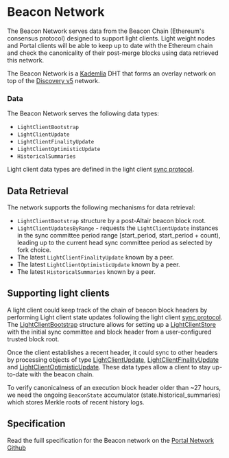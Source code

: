 # Beacon Network

The Beacon Network serves data from the Beacon Chain (Ethereum's consensus protocol) designed to support light clients. 
Light weight nodes and Portal clients will be able to keep up to date with the Ethereum chain and check the canonicality of their post-merge blocks using data retrieved this network.

The Beacon Network is a [Kademlia](../kademlia.mdx) DHT that forms an overlay network on top of the [Discovery v5](https://github.com/ethereum/devp2p/blob/master/discv5/discv5-wire.md) network. 


### Data

The Beacon Network serves the following data types:

* `LightClientBootstrap`
* `LightClientUpdate`
* `LightClientFinalityUpdate`
* `LightClientOptimisticUpdate`
* `HistoricalSummaries`

Light client data types are defined in the light client [sync protocol](https://github.com/ethereum/consensus-specs/blob/dev/specs/altair/light-client/sync-protocol.md#containers).

## Data Retrieval

The network supports the following mechanisms for data retrieval:

* `LightClientBootstrap` structure by a post-Altair beacon block root.
* `LightClientUpdatesByRange` - requests the `LightClientUpdate` instances in the sync committee period range [start_period, start_period + count), leading up to the current head sync committee period as selected by fork choice.
* The latest `LightClientFinalityUpdate` known by a peer.
* The latest `LightClientOptimisticUpdate` known by a peer.
* The latest `HistoricalSummaries` known by a peer.

## Supporting light clients

A light client could keep track of the chain of beacon block headers by performing Light client state updates
following the light client [sync protocol](https://github.com/ethereum/consensus-specs/blob/dev/specs/altair/light-client/sync-protocol.md).
The [LightClientBootstrap](https://github.com/ethereum/consensus-specs/blob/dev/specs/altair/light-client/sync-protocol.md#lightclientbootstrap) structure allows for setting up a
[LightClientStore](https://github.com/ethereum/consensus-specs/blob/dev/specs/altair/light-client/sync-protocol.md#lightclientstore) with the initial sync committee and block header from a user-configured trusted block root.

Once the client establishes a recent header, it could sync to other headers by processing objects of type [LightClientUpdate](https://github.com/ethereum/consensus-specs/blob/dev/specs/altair/light-client/sync-protocol.md#lightclientupdate),
[LightClientFinalityUpdate](https://github.com/ethereum/consensus-specs/blob/dev/specs/altair/light-client/sync-protocol.md#lightclientfinalityupdate)
and [LightClientOptimisticUpdate](https://github.com/ethereum/consensus-specs/blob/dev/specs/altair/light-client/sync-protocol.md#lightclientoptimisticupdate).
These data types allow a client to stay up-to-date with the beacon chain.

To verify canonicalness of an execution block header older than ~27 hours, we need the ongoing `BeaconState` accumulator (state.historical_summaries) which stores Merkle roots of recent history logs.

## Specification

Read the fuill specification for the Beacon network on the [Portal Network Github](https://github.com/ethereum/portal-network-specs/blob/master/beacon-chain/beacon-network.md)